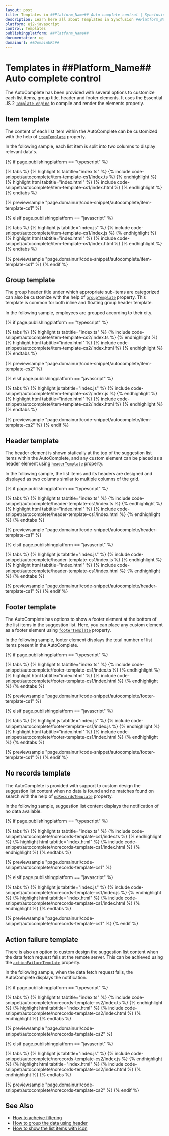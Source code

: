 ```yaml
---
layout: post
title: Templates in ##Platform_Name## Auto complete control | Syncfusion
description: Learn here all about Templates in Syncfusion ##Platform_Name## Auto complete control of Syncfusion Essential JS 2 and more.
platform: ej2-javascript
control: Templates 
publishingplatform: ##Platform_Name##
documentation: ug
domainurl: ##DomainURL##
---
```


# Templates in ##Platform_Name## Auto complete control

The AutoComplete has been provided with several options to customize each list items, group title, header and footer elements. It uses the Essential JS 2 [`Template engine`](../common/template-engine) to compile and render the elements properly.

## Item template

The content of each list item within the AutoComplete can be customized with the help of [`itemTemplate`](https://ej2.syncfusion.com/documentation/api/auto-complete/#itemtemplate) property.

In the following sample, each list item is split into two columns to display relevant data's.

{% if page.publishingplatform == "typescript" %}

 {% tabs %}
{% highlight ts tabtitle="index.ts" %}
{% include code-snippet/autocomplete/item-template-cs1/index.ts %}
{% endhighlight %}
{% highlight html tabtitle="index.html" %}
{% include code-snippet/autocomplete/item-template-cs1/index.html %}
{% endhighlight %}
{% endtabs %}
        
{% previewsample "page.domainurl/code-snippet/autocomplete/item-template-cs1" %}

{% elsif page.publishingplatform == "javascript" %}

{% tabs %}
{% highlight js tabtitle="index.js" %}
{% include code-snippet/autocomplete/item-template-cs1/index.js %}
{% endhighlight %}
{% highlight html tabtitle="index.html" %}
{% include code-snippet/autocomplete/item-template-cs1/index.html %}
{% endhighlight %}
{% endtabs %}

{% previewsample "page.domainurl/code-snippet/autocomplete/item-template-cs1" %}
{% endif %}

## Group template

The group header title under which appropriate sub-items are categorized can also be customize with the help of [`groupTemplate`](../api/auto-complete#grouptemplate) property. This template is common for both inline and floating group header template.

In the following sample, employees are grouped according to their city.

{% if page.publishingplatform == "typescript" %}

 {% tabs %}
{% highlight ts tabtitle="index.ts" %}
{% include code-snippet/autocomplete/item-template-cs2/index.ts %}
{% endhighlight %}
{% highlight html tabtitle="index.html" %}
{% include code-snippet/autocomplete/item-template-cs2/index.html %}
{% endhighlight %}
{% endtabs %}
        
{% previewsample "page.domainurl/code-snippet/autocomplete/item-template-cs2" %}

{% elsif page.publishingplatform == "javascript" %}

{% tabs %}
{% highlight js tabtitle="index.js" %}
{% include code-snippet/autocomplete/item-template-cs2/index.js %}
{% endhighlight %}
{% highlight html tabtitle="index.html" %}
{% include code-snippet/autocomplete/item-template-cs2/index.html %}
{% endhighlight %}
{% endtabs %}

{% previewsample "page.domainurl/code-snippet/autocomplete/item-template-cs2" %}
{% endif %}

## Header template

The header element is shown statically at the top of the suggestion list items within the AutoComplete, and any custom element can be placed as a header element using [`headerTemplate`](../api/auto-complete#headertemplate) property.

In the following sample, the list items and its headers are designed and displayed as two columns similar to multiple columns of the grid.

{% if page.publishingplatform == "typescript" %}

 {% tabs %}
{% highlight ts tabtitle="index.ts" %}
{% include code-snippet/autocomplete/header-template-cs1/index.ts %}
{% endhighlight %}
{% highlight html tabtitle="index.html" %}
{% include code-snippet/autocomplete/header-template-cs1/index.html %}
{% endhighlight %}
{% endtabs %}
        
{% previewsample "page.domainurl/code-snippet/autocomplete/header-template-cs1" %}

{% elsif page.publishingplatform == "javascript" %}

{% tabs %}
{% highlight js tabtitle="index.js" %}
{% include code-snippet/autocomplete/header-template-cs1/index.js %}
{% endhighlight %}
{% highlight html tabtitle="index.html" %}
{% include code-snippet/autocomplete/header-template-cs1/index.html %}
{% endhighlight %}
{% endtabs %}

{% previewsample "page.domainurl/code-snippet/autocomplete/header-template-cs1" %}
{% endif %}

## Footer template

The AutoComplete has options to show a footer element at the bottom of the list items in the suggestion list. Here, you can place any custom element as a footer element using [`footerTemplate`](../api/auto-complete#footertemplate) property.

In the following sample, footer element displays the total number of list items present in the AutoComplete.

{% if page.publishingplatform == "typescript" %}

 {% tabs %}
{% highlight ts tabtitle="index.ts" %}
{% include code-snippet/autocomplete/footer-template-cs1/index.ts %}
{% endhighlight %}
{% highlight html tabtitle="index.html" %}
{% include code-snippet/autocomplete/footer-template-cs1/index.html %}
{% endhighlight %}
{% endtabs %}
        
{% previewsample "page.domainurl/code-snippet/autocomplete/footer-template-cs1" %}

{% elsif page.publishingplatform == "javascript" %}

{% tabs %}
{% highlight js tabtitle="index.js" %}
{% include code-snippet/autocomplete/footer-template-cs1/index.js %}
{% endhighlight %}
{% highlight html tabtitle="index.html" %}
{% include code-snippet/autocomplete/footer-template-cs1/index.html %}
{% endhighlight %}
{% endtabs %}

{% previewsample "page.domainurl/code-snippet/autocomplete/footer-template-cs1" %}
{% endif %}

## No records template

The AutoComplete is provided with support to custom design the suggestion list content when no data is found and no matches found on search with the help of [`noRecordsTemplate`](../api/auto-complete#norecordstemplate) property.

In the following sample, suggestion list content displays the notification of no data available.

{% if page.publishingplatform == "typescript" %}

 {% tabs %}
{% highlight ts tabtitle="index.ts" %}
{% include code-snippet/autocomplete/norecords-template-cs1/index.ts %}
{% endhighlight %}
{% highlight html tabtitle="index.html" %}
{% include code-snippet/autocomplete/norecords-template-cs1/index.html %}
{% endhighlight %}
{% endtabs %}
        
{% previewsample "page.domainurl/code-snippet/autocomplete/norecords-template-cs1" %}

{% elsif page.publishingplatform == "javascript" %}

{% tabs %}
{% highlight js tabtitle="index.js" %}
{% include code-snippet/autocomplete/norecords-template-cs1/index.js %}
{% endhighlight %}
{% highlight html tabtitle="index.html" %}
{% include code-snippet/autocomplete/norecords-template-cs1/index.html %}
{% endhighlight %}
{% endtabs %}

{% previewsample "page.domainurl/code-snippet/autocomplete/norecords-template-cs1" %}
{% endif %}

## Action failure template

There is also an option to custom design the suggestion list content when the data fetch request fails at the remote server. This can be achieved using the [`actionFailureTemplate`](../api/auto-complete#actionfailuretemplate) property.

In the following sample, when the data fetch request fails, the AutoComplete displays the notification.

{% if page.publishingplatform == "typescript" %}

 {% tabs %}
{% highlight ts tabtitle="index.ts" %}
{% include code-snippet/autocomplete/norecords-template-cs2/index.ts %}
{% endhighlight %}
{% highlight html tabtitle="index.html" %}
{% include code-snippet/autocomplete/norecords-template-cs2/index.html %}
{% endhighlight %}
{% endtabs %}
        
{% previewsample "page.domainurl/code-snippet/autocomplete/norecords-template-cs2" %}

{% elsif page.publishingplatform == "javascript" %}

{% tabs %}
{% highlight js tabtitle="index.js" %}
{% include code-snippet/autocomplete/norecords-template-cs2/index.js %}
{% endhighlight %}
{% highlight html tabtitle="index.html" %}
{% include code-snippet/autocomplete/norecords-template-cs2/index.html %}
{% endhighlight %}
{% endtabs %}

{% previewsample "page.domainurl/code-snippet/autocomplete/norecords-template-cs2" %}
{% endif %}

## See Also

* [How to acheive filtering](./filtering)
* [How to group the data using header](./grouping/#grouping)
* [How to show the list items with icon](./how-to/icon-support/)